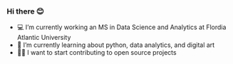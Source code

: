 ### Hi there 😊

- :computer: I’m currently working an MS in Data Science and Analytics at Flordia Atlantic University
- 📗 I’m currently learning about python, data analytics, and digital art
- 👩‍💻 I want to start contributing to open source projects

